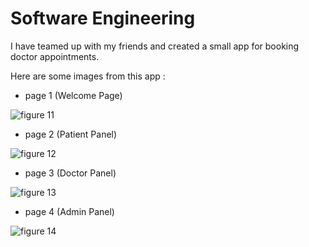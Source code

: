 # Software Engineering
  
  I have teamed up with my friends and created a small app for booking doctor appointments.
  
  Here are some images from this app :
  
  - page 1 (Welcome Page)
  
  ![figure 11](https://github.com/nimarasi/Undergraduate_projects/assets/80810639/e3addfc6-5a8b-40e9-ae9e-1a411008767e)

  - page 2 (Patient Panel)

  ![figure 12](https://github.com/nimarasi/Undergraduate_projects/assets/80810639/29973b74-e202-4097-b380-5c870791bfea)
  
  - page 3 (Doctor Panel)
  
  ![figure 13](https://github.com/nimarasi/Undergraduate_projects/assets/80810639/30fd6e71-d34a-4665-b721-23b0c0bd8dc8)

  - page 4 (Admin Panel)
  
  ![figure 14](https://github.com/nimarasi/Undergraduate_projects/assets/80810639/7c25b929-0c23-49e3-b4dc-4068b04316a3)
   
